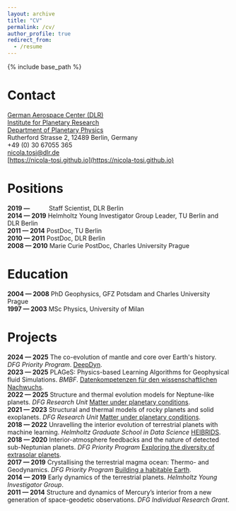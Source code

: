 ```yaml
---
layout: archive
title: "CV"
permalink: /cv/
author_profile: true
redirect_from:
  - /resume
---
```


{% include base_path %}

<!--[Download the full CV](http://nicola-tosi.github.io/files/NicolaTosi_CV.pdf)-->

Contact
======
[German Aerospace Center (DLR)](https://www.dlr.de/EN/Home/home_node.html) \
[Institute for Planetary Research](https://www.dlr.de/pf/en/desktopdefault.aspx/tabid-120/) \
[Department of Planetary Physics](https://www.dlr.de/pf/en/desktopdefault.aspx/tabid-177/326_read-519/) \
Rutherford Strasse 2, 12489 Berlin, Germany \
+49 (0) 30 67055 365 \
<nicola.tosi@dlr.de> \
[https://nicola-tosi.github.io](https://nicola-tosi.github.io)

Positions
======
**2019 —** &nbsp;&nbsp;&nbsp;&nbsp;&nbsp;&nbsp;&nbsp;&nbsp;&nbsp;  Staff Scientist, DLR Berlin \
**2014 — 2019**  Helmholtz Young Investigator Group Leader, TU Berlin and DLR Berlin \
**2011 — 2014**  PostDoc, TU Berlin \
**2010 — 2011**  PostDoc, DLR Berlin \
**2008 — 2010**  Marie Curie PostDoc, Charles University Prague

Education
======
**2004 — 2008**  PhD Geophysics, GFZ Potsdam and Charles University Prague \
**1997 — 2003**  MSc Physics, University of Milan

Projects
======
**2024 — 2025** The co-evolution of mantle and core over Earth's history. *DFG Priority Program*. [DeepDyn](https://www.geo.lmu.de/deepdyn/de/index.html). \
**2023 — 2025** PLAGeS: Physics-based Learning Algorithms for Geophysical fluid Simulations. *BMBF*. [Datenkompetenzen für den wissenschaftlichen Nachwuchs](https://www.bildung-forschung.digital/digitalezukunft/de/wissen/Datenkompetenzen/datenkompetenzen_wissenschaftlichen_nachwuchs/datenkompetenzen_wiss_nachwuchs_node.html). \
**2022 — 2025** Structure and thermal evolution models for Neptune-like planets. *DFG Research Unit* [Matter under planetary conditions](https://www.for2440.uni-rostock.de/home/). \
**2021 — 2023** Structural and thermal models of rocky planets and solid exoplanets. *DFG Research Unit* [Matter under planetary conditions](https://www.for2440.uni-rostock.de/home/). \
**2018 — 2022** Unravelling the interior evolution of terrestrial planets with machine learning. *Helmholtz Graduate School in Data Science* [HEIBRIDS](https://www.heibrids.berlin/). \
**2018 — 2020** Interior-atmosphere feedbacks and the nature of detected sub-Neptunian planets. *DFG Priority Program* [Exploring the diversity of extrasolar planets](http://www-astro.physik.tu-berlin.de/exoplanet-diversity/). \
**2017 — 2019** Crystallising the terrestrial magma ocean: Thermo- and Geodynamics. *DFG Priority Program* [Building a habitable Earth](http://www.habitableearth.uni-koeln.de/). \
**2014 — 2019** Early dynamics of the terrestrial planets. *Helmholtz Young Investigator Group*. \
**2011 — 2014** Structure and dynamics of Mercury’s interior from a new generation of space-geodetic observations. *DFG Individual Research Grant*. 
